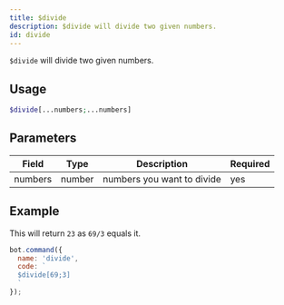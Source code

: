 ```yaml
---
title: $divide 
description: $divide will divide two given numbers.
id: divide
---
```


`$divide` will divide two given numbers.

## Usage

```php
$divide[...numbers;...numbers]
```

## Parameters 


| Field     | Type    | Description                                        | Required |
|-----------|---------|----------------------------------------------------|----------|
| numbers   | number  | numbers you want to divide                         | yes      |


## Example

This will return `23` as `69/3` equals it.

```javascript
bot.command({
  name: 'divide',
  code: `
  $divide[69;3]
  `
});
```
